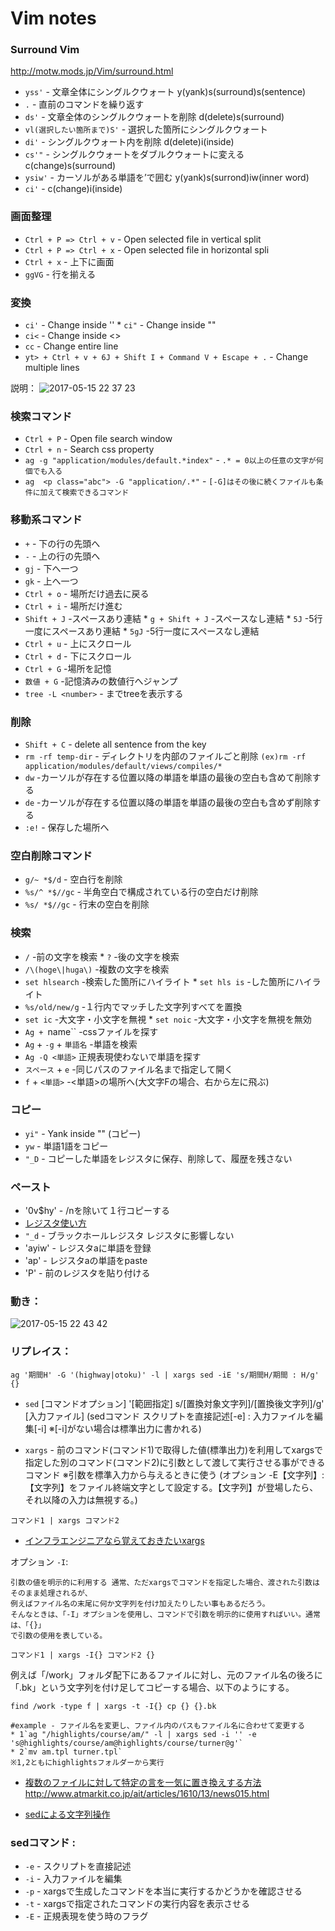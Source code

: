 # Vim notes

### Surround Vim
http://motw.mods.jp/Vim/surround.html

* `yss'` - 文章全体にシングルクウォート y(yank)s(surround)s(sentence)
* `.` - 直前のコマンドを繰り返す
* `ds'` - 文章全体のシングルクウォートを削除 d(delete)s(surround)
* `vl(選択したい箇所まで)S'` - 選択した箇所にシングルクウォート
* `di'` - シングルクウォート内を削除 d(delete)i(inside)
* `cs'"` - シングルクウォートをダブルクウォートに変える c(change)s(surround) 
* `ysiw'` - カーソルがある単語を’で囲む y(yank)s(surrond)iw(inner word)
* `ci'` - c(change)i(inside)

### 画面整理
* `Ctrl + P => Ctrl + v` - Open selected file in vertical split
* `Ctrl + P => Ctrl + x` - Open selected file in horizontal spli
* `Ctrl + x` - 上下に画面
* `ggVG` - 行を揃える

### 変換
* `ci'` - Change inside '' * `ci"` - Change inside ""
* `ci<` - Change inside <>
* `cc` - Change entire line
* `yt> + Ctrl + v + 6J + Shift I + Command V + Escape + .` - Change multiple lines

説明：
![2017-05-15 22 37 23](https://cloud.githubusercontent.com/assets/17440627/26060157/238ae4c2-39bf-11e7-92ee-eaf2a1d792c0.jpg)

### 検索コマンド
* `Ctrl + P` - Open file search window
* `Ctrl + n` - Search css property 
* `ag -g "application/modules/default.*index"` - `.* = 0以上の任意の文字が何個でも入る`
* `ag  <p class="abc"> -G "application/.*"` - `[-G]はその後に続くファイルも条件に加えて検索できるコマンド`

### 移動系コマンド
* `+` - 下の行の先頭へ
* `-` - 上の行の先頭へ
* `gj` - 下へ一つ
* `gk` - 上へ一つ
* `Ctrl + o` - 場所だけ過去に戻る
* `Ctrl + i` - 場所だけ進む
* `Shift + J` -スペースあり連結 * `g + Shift + J` -スペースなし連結 * `5J` -5行一度にスペースあり連結 * `5gJ` -5行一度にスペースなし連結
* `Ctrl + u` - 上にスクロール
* `Ctrl + d` - 下にスクロール
* `Ctrl + G` -場所を記憶
* `数値 + G` -記憶済みの数値行へジャンプ
* `tree -L <number>` - <number>までtreeを表示する

### 削除
* `Shift + C` - delete all sentence from the key
* `rm -rf temp-dir` - ディレクトリを内部のファイルごと削除 `(ex)rm -rf application/modules/default/views/compiles/*`
* `dw` -カーソルが存在する位置以降の単語を単語の最後の空白も含めて削除する
* `de` -カーソルが存在する位置以降の単語を単語の最後の空白も含めず削除する
* `:e!` - 保存した場所へ

### 空白削除コマンド
* `g/~ *$/d` - 空白行を削除
* `%s/^ *$//gc` - 半角空白で構成されている行の空白だけ削除
* `%s/ *$//gc` - 行末の空白を削除 

### 検索
* `/` -前の文字を検索 * `?` -後の文字を検索
* `/\(hoge\|huga\)` -複数の文字を検索
* `set hlsearch` -検索した箇所にハイライト * `set hls is` -した箇所にハイライト 
* `%s/old/new/g` -１行内でマッチした文字列すべてを置換
* `set ic` -大文字・小文字を無視 * `set noic` -大文字・小文字を無視を無効
* `Ag + `name`` -cssファイルを探す
* `Ag` + `-g` + `単語名` -単語を検索
* `Ag -Q <単語>` 正規表現使わないで単語を探す
* `スペース` + `e`  -同じパスのファイル名まで指定して開く
* `f` + `<単語>`  -<単語>の場所へ(大文字Fの場合、右から左に飛ぶ)

### コピー
* `yi"` - Yank inside "" (コピー)
* `yw` - 単語1語をコピー
* `"_D` - コピーした単語をレジスタに保存、削除して、履歴を残さない

### ペースト
* '0v$hy' - /nを除いて１行コピーする
* [レジスタ使い方](http://qiita.com/0829/items/0b3f63798b6910623efc)
* `"_d` - ブラックホールレジスタ レジスタに影響しない
* 'ayiw' - レジスタaに単語を登録
* 'ap' - レジスタaの単語をpaste
* 'P' - 前のレジスタを貼り付ける

### 動き：
![2017-05-15 22 43 42](https://cloud.githubusercontent.com/assets/17440627/26060426/01d31de4-39c0-11e7-9785-187f960b1143.jpg)

### リプレイス：
```
ag '期間H' -G '(highway|otoku)' -l | xargs sed -iE 's/期間H/期間 : H/g' {}
```

* `sed` [コマンドオプション] '[範囲指定] s/[置換対象文字列]/[置換後文字列]/g' [入力ファイル]
(sedコマンド    スクリプトを直接記述[-e] : 入力ファイルを編集[-i] ※[-i]がない場合は標準出力に書かれる)

* `xargs` - 前のコマンド(コマンド1)で取得した値(標準出力)を利用してxargsで指定した別のコマンド(コマンド2)に引数として渡して実行させる事ができるコマンド
※引数を標準入力から与えるときに使う
(オプション      -E【文字列】:【文字列】をファイル終端文字として設定する。【文字列】が登場したら、それ以降の入力は無視する。)

```
コマンド1 | xargs コマンド2
```

* [インフラエンジニアなら覚えておきたいxargs](https://orebibou.com/2015/07/%E3%82%A4%E3%83%B3%E3%83%95%E3%83%A9%E3%82%A8%E3%83%B3%E3%82%B8%E3%83%8B%E3%82%A2%E3%81%AA%E3%82%89%E8%A6%9A%E3%81%88%E3%81%A6%E3%81%8A%E3%81%8D%E3%81%9F%E3%81%84%E3%80%8Exargs%E3%80%8F/)

オプション `-I`:
```
引数の値を明示的に利用する 通常、ただxargsでコマンドを指定した場合、渡された引数はそのまま処理されるが、
例えばファイル名の末尾に何か文字列を付け加えたりしたい事もあるだろう。
そんなときは、「-I」オプションを使用し、コマンドで引数を明示的に使用すればいい。通常は、「{}」
で引数の使用を表している。
```

```
コマンド1 | xargs -I{} コマンド2 {}
```

例えば「/work」フォルダ配下にあるファイルに対し、元のファイル名の後ろに「.bk」という文字列を付け足してコピーする場合、以下のようにする。

```
find /work -type f | xargs -t -I{} cp {} {}.bk
```

```
#example - ファイル名を変更し、ファイル内のパスもファイル名に合わせて変更する
* 1`ag "/highlights/course/am/" -l | xargs sed -i '' -e 's@highlights/course/am@highlights/course/turner@g'`
* 2`mv am.tpl turner.tpl`
※1,2ともにhighlightsフォルダーから実行
```

* [複数のファイルに対して特定の言を一気に置き換えする方法](http://qiita.com/fnobi/items/6761eb7c64ab1b0d98eb)
http://www.atmarkit.co.jp/ait/articles/1610/13/news015.html

* [sedによる文字列操作](http://ni66ling.hatenadiary.jp/entry/20141227/1419661468)

### sedコマンド :
* `-e` - スクリプトを直接記述
* `-i` - 入力ファイルを編集
* `-p` - xargsで生成したコマンドを本当に実行するかどうかを確認させる
* `-t` - xargsで指定されたコマンドの実行内容を表示させる
* `-E` - 正規表現を使う時のフラグ
